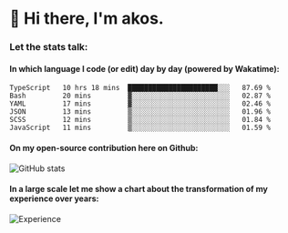 # 👋 Hi there, I'm akos. 


### Let the stats talk:


#### In which language I code (or edit) day by day (powered by Wakatime): 

<!--START_SECTION:waka-->

```text
TypeScript   10 hrs 18 mins  ██████████████████████░░░   87.69 %
Bash         20 mins         ▓░░░░░░░░░░░░░░░░░░░░░░░░   02.87 %
YAML         17 mins         ▓░░░░░░░░░░░░░░░░░░░░░░░░   02.46 %
JSON         13 mins         ▒░░░░░░░░░░░░░░░░░░░░░░░░   01.96 %
SCSS         12 mins         ▒░░░░░░░░░░░░░░░░░░░░░░░░   01.84 %
JavaScript   11 mins         ▒░░░░░░░░░░░░░░░░░░░░░░░░   01.59 %
```

<!--END_SECTION:waka-->

#### On my open-source contribution here on Github:
 
![GitHub stats](https://github-readme-stats.vercel.app/api?username=akosbalasko)

#### In a large scale let me show a chart about the transformation of my experience over years:   

![Experience](https://cr-skills-chart-widget.azurewebsites.net/api/api?username=akosbalasko)
